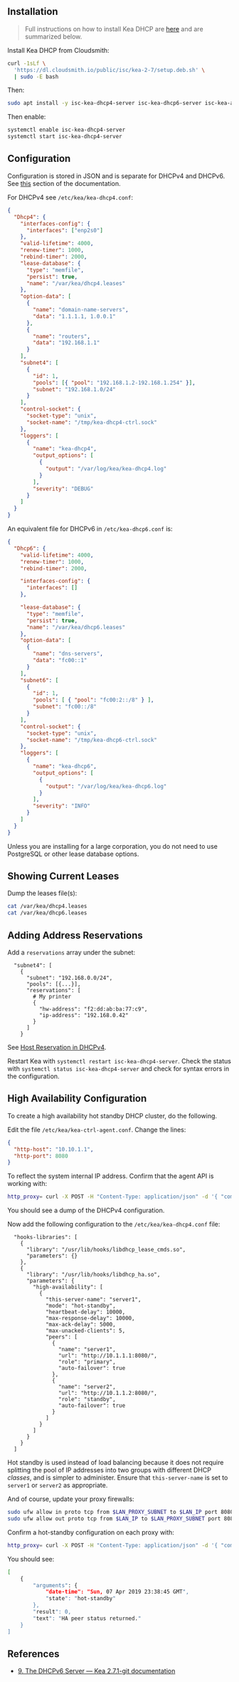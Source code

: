 ## Installation

> Full instructions on how to install Kea DHCP are [here](https://kb.isc.org/docs/isc-kea-packages) and are summarized below.

Install Kea DHCP from Cloudsmith:

```sh
curl -1sLf \
  'https://dl.cloudsmith.io/public/isc/kea-2-7/setup.deb.sh' \
  | sudo -E bash
```

Then:

```sh
sudo apt install -y isc-kea-dhcp4-server isc-kea-dhcp6-server isc-kea-admin
```

Then enable:

```sh
systemctl enable isc-kea-dhcp4-server
systemctl start isc-kea-dhcp4-server
```

## Configuration

Configuration is stored in JSON and is separate for DHCPv4 and DHCPv6. See [this](https://ftp.isc.org/isc/kea/cur/doc/kea-guide.html#idm45914470877152) section of the documentation.

For DHCPv4 see `/etc/kea/kea-dhcp4.conf`:

```json
{
  "Dhcp4": {
    "interfaces-config": {
      "interfaces": ["enp2s0"]
    },
    "valid-lifetime": 4000,
    "renew-timer": 1000,
    "rebind-timer": 2000,
    "lease-database": {
      "type": "memfile",
      "persist": true,
      "name": "/var/kea/dhcp4.leases"
    },
    "option-data": [
      {
        "name": "domain-name-servers",
        "data": "1.1.1.1, 1.0.0.1"
      },
      {
        "name": "routers",
        "data": "192.168.1.1"
      }
    ],
    "subnet4": [
      {
        "id": 1,
        "pools": [{ "pool": "192.168.1.2-192.168.1.254" }],
        "subnet": "192.168.1.0/24"
      }
    ],
    "control-socket": {
      "socket-type": "unix",
      "socket-name": "/tmp/kea-dhcp4-ctrl.sock"
    },
    "loggers": [
      {
        "name": "kea-dhcp4",
        "output_options": [
          {
            "output": "/var/log/kea/kea-dhcp4.log"
          }
        ],
        "severity": "DEBUG"
      }
    ]
  }
}
```

An equivalent file for DHCPv6 in `/etc/kea-dhcp6.conf` is:

```json
{
  "Dhcp6": {
    "valid-lifetime": 4000,
    "renew-timer": 1000,
    "rebind-timer": 2000,

    "interfaces-config": {
      "interfaces": []
    },

    "lease-database": {
      "type": "memfile",
      "persist": true,
      "name": "/var/kea/dhcp6.leases"
    },
    "option-data": [
      {
        "name": "dns-servers",
        "data": "fc00::1"
      }
    ],
    "subnet6": [
      {
        "id": 1,
        "pools": [ { "pool": "fc00:2::/8" } ],
        "subnet": "fc00::/8"
      }
    ],
    "control-socket": {
      "socket-type": "unix",
      "socket-name": "/tmp/kea-dhcp6-ctrl.sock"
    },
    "loggers": [
      {
        "name": "kea-dhcp6",
        "output_options": [
          {
            "output": "/var/log/kea/kea-dhcp6.log"
          }
        ],
        "severity": "INFO"
      }
    ]
  }
}
```

Unless you are installing for a large corporation, you do not need to use PostgreSQL or other lease database options.

## Showing Current Leases

Dump the leases file(s):

```bash
cat /var/kea/dhcp4.leases
cat /var/kea/dhcp6.leases
```

## Adding Address Reservations

Add a `reservations` array under the subnet:

```json5
  "subnet4": [
    {
      "subnet": "192.168.0.0/24",
      "pools": [{...}],
      "reservations": [
        # My printer
        {
          "hw-address": "f2:dd:ab:ba:77:c9",
          "ip-address": "192.168.0.42"
        }
      ]
    }
```

See [Host Reservation in DHCPv4](https://kea.readthedocs.io/en/latest/arm/dhcp4-srv.html#host-reservation-in-dhcpv4).

Restart Kea with `systemctl restart isc-kea-dhcp4-server`.  Check the status with `systemctl status isc-kea-dhcp4-server` and check for syntax errors in the configuration.

## High Availability Configuration

To create a high availability hot standby DHCP cluster, do the following.

Edit the file `/etc/kea/kea-ctrl-agent.conf`. Change the lines:

```json
{
  "http-host": "10.10.1.1",
  "http-port": 8080
}
```

To reflect the system internal IP address. Confirm that the agent API is working with:

```bash
http_proxy= curl -X POST -H "Content-Type: application/json" -d '{ "command": "config-get", "service": [ "dhcp4" ] }' http://HOST_IP_ADDR:8080/
```

You should see a dump of the DHCPv4 configuration.

Now add the following configuration to the `/etc/kea/kea-dhcp4.conf` file:

```json5
  "hooks-libraries": [
    {
      "library": "/usr/lib/hooks/libdhcp_lease_cmds.so",
      "parameters": {}
    },
    {
      "library": "/usr/lib/hooks/libdhcp_ha.so",
      "parameters": {
        "high-availability": [
          {
            "this-server-name": "server1",
            "mode": "hot-standby",
            "heartbeat-delay": 10000,
            "max-response-delay": 10000,
            "max-ack-delay": 5000,
            "max-unacked-clients": 5,
            "peers": [
              {
                "name": "server1",
                "url": "http://10.1.1.1:8080/",
                "role": "primary",
                "auto-failover": true
              },
              {
                "name": "server2",
                "url": "http://10.1.1.2:8080/",
                "role": "standby",
                "auto-failover": true
              }
            ]
          }
        ]
      }
    }
  ]
```

Hot standby is used instead of load balancing because it does not require splitting the pool of IP addresses into two groups with different DHCP _classes_, and is simpler to administer. Ensure that `this-server-name` is set to `server1` or `server2` as appropriate.

And of course, update your proxy firewalls:

```bash
sudo ufw allow in proto tcp from $LAN_PROXY_SUBNET to $LAN_IP port 8080
sudo ufw allow out proto tcp from $LAN_IP to $LAN_PROXY_SUBNET port 8080
```

Confirm a hot-standby configuration on each proxy with:

```bash
http_proxy= curl -X POST -H "Content-Type: application/json" -d '{ "command": "ha-heartbeat", "service": [ "dhcp4" ] }' http://10.1.1.1:8080 | python -m json.tool
```

You should see:

```sh
[
    {
        "arguments": {
            "date-time": "Sun, 07 Apr 2019 23:38:45 GMT",
            "state": "hot-standby"
        },
        "result": 0,
        "text": "HA peer status returned."
    }
]
```

## References

- [9. The DHCPv6 Server &mdash; Kea 2.7.1-git documentation](https://kea.readthedocs.io/en/latest/arm/dhcp6-srv.html)